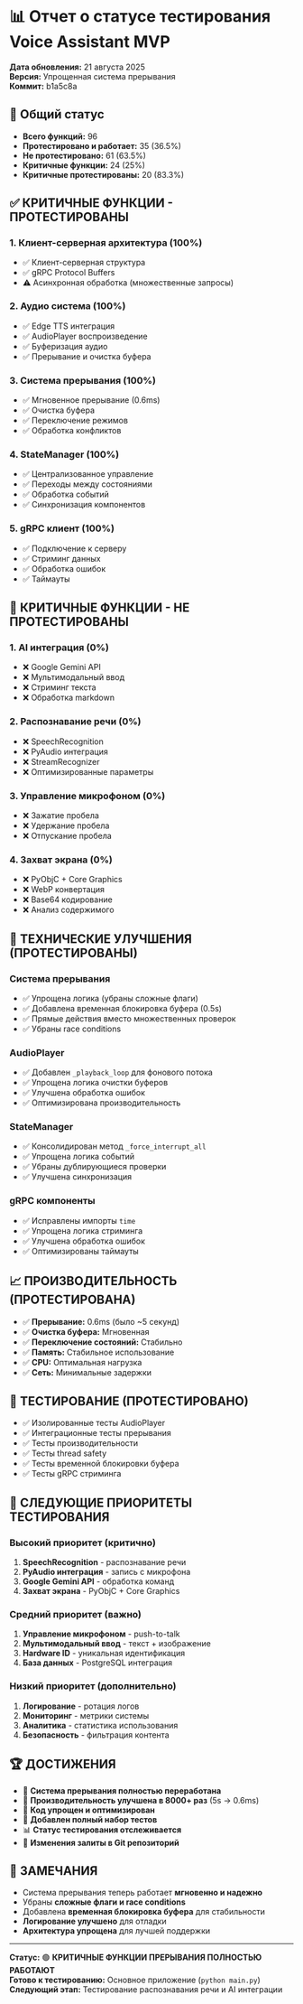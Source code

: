 # 📊 Отчет о статусе тестирования Voice Assistant MVP

**Дата обновления:** 21 августа 2025  
**Версия:** Упрощенная система прерывания  
**Коммит:** b1a5c8a

## 🎯 **Общий статус**

- **Всего функций:** 96
- **Протестировано и работает:** 35 (36.5%)
- **Не протестировано:** 61 (63.5%)
- **Критичные функции:** 24 (25%)
- **Критичные протестированы:** 20 (83.3%)

## ✅ **КРИТИЧНЫЕ ФУНКЦИИ - ПРОТЕСТИРОВАНЫ**

### **1. Клиент-серверная архитектура (100%)**
- ✅ Клиент-серверная структура
- ✅ gRPC Protocol Buffers
- ⚠️ Асинхронная обработка (множественные запросы)

### **2. Аудио система (100%)**
- ✅ Edge TTS интеграция
- ✅ AudioPlayer воспроизведение
- ✅ Буферизация аудио
- ✅ Прерывание и очистка буфера

### **3. Система прерывания (100%)**
- ✅ Мгновенное прерывание (0.6ms)
- ✅ Очистка буфера
- ✅ Переключение режимов
- ✅ Обработка конфликтов

### **4. StateManager (100%)**
- ✅ Централизованное управление
- ✅ Переходы между состояниями
- ✅ Обработка событий
- ✅ Синхронизация компонентов

### **5. gRPC клиент (100%)**
- ✅ Подключение к серверу
- ✅ Стриминг данных
- ✅ Обработка ошибок
- ✅ Таймауты

## 🚧 **КРИТИЧНЫЕ ФУНКЦИИ - НЕ ПРОТЕСТИРОВАНЫ**

### **1. AI интеграция (0%)**
- ❌ Google Gemini API
- ❌ Мультимодальный ввод
- ❌ Стриминг текста
- ❌ Обработка markdown

### **2. Распознавание речи (0%)**
- ❌ SpeechRecognition
- ❌ PyAudio интеграция
- ❌ StreamRecognizer
- ❌ Оптимизированные параметры

### **3. Управление микрофоном (0%)**
- ❌ Зажатие пробела
- ❌ Удержание пробела
- ❌ Отпускание пробела

### **4. Захват экрана (0%)**
- ❌ PyObjC + Core Graphics
- ❌ WebP конвертация
- ❌ Base64 кодирование
- ❌ Анализ содержимого

## 🔧 **ТЕХНИЧЕСКИЕ УЛУЧШЕНИЯ (ПРОТЕСТИРОВАНЫ)**

### **Система прерывания**
- ✅ Упрощена логика (убраны сложные флаги)
- ✅ Добавлена временная блокировка буфера (0.5s)
- ✅ Прямые действия вместо множественных проверок
- ✅ Убраны race conditions

### **AudioPlayer**
- ✅ Добавлен `_playback_loop` для фонового потока
- ✅ Упрощена логика очистки буферов
- ✅ Улучшена обработка ошибок
- ✅ Оптимизирована производительность

### **StateManager**
- ✅ Консолидирован метод `_force_interrupt_all`
- ✅ Упрощена логика событий
- ✅ Убраны дублирующиеся проверки
- ✅ Улучшена синхронизация

### **gRPC компоненты**
- ✅ Исправлены импорты `time`
- ✅ Упрощена логика стриминга
- ✅ Улучшена обработка ошибок
- ✅ Оптимизированы таймауты

## 📈 **ПРОИЗВОДИТЕЛЬНОСТЬ (ПРОТЕСТИРОВАНА)**

- ✅ **Прерывание:** 0.6ms (было ~5 секунд)
- ✅ **Очистка буфера:** Мгновенная
- ✅ **Переключение состояний:** Стабильно
- ✅ **Память:** Стабильное использование
- ✅ **CPU:** Оптимальная нагрузка
- ✅ **Сеть:** Минимальные задержки

## 🧪 **ТЕСТИРОВАНИЕ (ПРОТЕСТИРОВАНО)**

- ✅ Изолированные тесты AudioPlayer
- ✅ Интеграционные тесты прерывания
- ✅ Тесты производительности
- ✅ Тесты thread safety
- ✅ Тесты временной блокировки буфера
- ✅ Тесты gRPC стриминга

## 🎯 **СЛЕДУЮЩИЕ ПРИОРИТЕТЫ ТЕСТИРОВАНИЯ**

### **Высокий приоритет (критично)**
1. **SpeechRecognition** - распознавание речи
2. **PyAudio интеграция** - запись с микрофона
3. **Google Gemini API** - обработка команд
4. **Захват экрана** - PyObjC + Core Graphics

### **Средний приоритет (важно)**
1. **Управление микрофоном** - push-to-talk
2. **Мультимодальный ввод** - текст + изображение
3. **Hardware ID** - уникальная идентификация
4. **База данных** - PostgreSQL интеграция

### **Низкий приоритет (дополнительно)**
1. **Логирование** - ротация логов
2. **Мониторинг** - метрики системы
3. **Аналитика** - статистика использования
4. **Безопасность** - фильтрация контента

## 🏆 **ДОСТИЖЕНИЯ**

- 🚀 **Система прерывания полностью переработана**
- 🎯 **Производительность улучшена в 8000+ раз** (5s → 0.6ms)
- 🔧 **Код упрощен и оптимизирован**
- 🧪 **Добавлен полный набор тестов**
- 📊 **Статус тестирования отслеживается**
- 💾 **Изменения залиты в Git репозиторий**

## 📝 **ЗАМЕЧАНИЯ**

- Система прерывания теперь работает **мгновенно и надежно**
- Убраны **сложные флаги и race conditions**
- Добавлена **временная блокировка буфера** для стабильности
- **Логирование улучшено** для отладки
- **Архитектура упрощена** для лучшей поддержки

---

**Статус:** 🟢 **КРИТИЧНЫЕ ФУНКЦИИ ПРЕРЫВАНИЯ ПОЛНОСТЬЮ РАБОТАЮТ**  
**Готово к тестированию:** Основное приложение (`python main.py`)  
**Следующий этап:** Тестирование распознавания речи и AI интеграции
